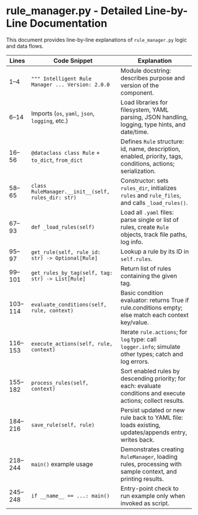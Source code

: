 # rule_manager.py - Detailed Line-by-Line Documentation

This document provides line-by-line explanations of `rule_manager.py` logic and data flows.

| Lines     | Code Snippet                                          | Explanation                                                                                               |
|-----------|-------------------------------------------------------|-----------------------------------------------------------------------------------------------------------|
| 1–4       | `""" Intelligent Rule Manager ... Version: 2.0.0`   | Module docstring: describes purpose and version of the component.                                         |
| 6–14      | Imports (`os`, `yaml`, `json`, `logging`, etc.)       | Load libraries for filesystem, YAML parsing, JSON handling, logging, type hints, and date/time.           |
| 16–56     | `@dataclass class Rule` + `to_dict`, `from_dict`      | Defines `Rule` structure: id, name, description, enabled, priority, tags, conditions, actions; serialization. |
| 58–65     | `class RuleManager.__init__(self, rules_dir: str)`    | Constructor: sets `rules_dir`, initializes `rules` and `rule_files`, and calls `_load_rules()`.          |
| 67–93     | `def _load_rules(self)`                                | Load all `.yaml` files: parse single or list of rules, create `Rule` objects, track file paths, log info.   |
| 95–97     | `get_rule(self, rule_id: str) -> Optional[Rule]`      | Lookup a rule by its ID in `self.rules`.                                                                 |
| 99–101    | `get_rules_by_tag(self, tag: str) -> List[Rule]`      | Return list of rules containing the given tag.                                                            |
| 103–114   | `evaluate_conditions(self, rule, context)`            | Basic condition evaluator: returns True if rule.conditions empty; else match each context key/value.     |
| 116–153   | `execute_actions(self, rule, context)`                | Iterate `rule.actions`; for `log` type: call `logger.info`; simulate other types; catch and log errors.  |
| 155–182   | `process_rules(self, context)`                        | Sort enabled rules by descending priority; for each: evaluate conditions and execute actions; collect results. |
| 184–216   | `save_rule(self, rule)`                               | Persist updated or new rule back to YAML file: loads existing, updates/appends entry, writes back.       |
| 218–244   | `main()` example usage                                | Demonstrates creating `RuleManager`, loading rules, processing with sample context, and printing results.|
| 245–248   | `if __name__ == ...: main()`                         | Entry-point check to run example only when invoked as script.                                            |
